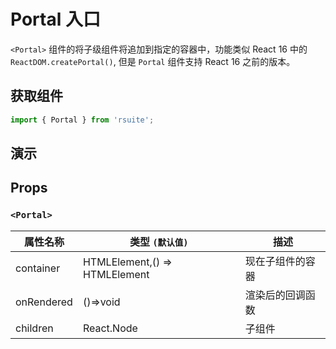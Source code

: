 # Portal 入口 

`<Portal>` 组件的将子级组件将追加到指定的容器中，功能类似 React 16 中的 `ReactDOM.createPortal()`, 但是 `Portal` 组件支持 React 16 之前的版本。

## 获取组件

```js
import { Portal } from 'rsuite';
```

## 演示

<!--{demo}-->

## Props

### `<Portal>`

| 属性名称   | 类型 `(默认值)`               | 描述             |
| ---------- | ----------------------------- | ---------------- |
| container  | HTMLElement,() => HTMLElement | 现在子组件的容器 |
| onRendered | ()=>void                      | 渲染后的回调函数 |
| children   | React.Node                    | 子组件           |
